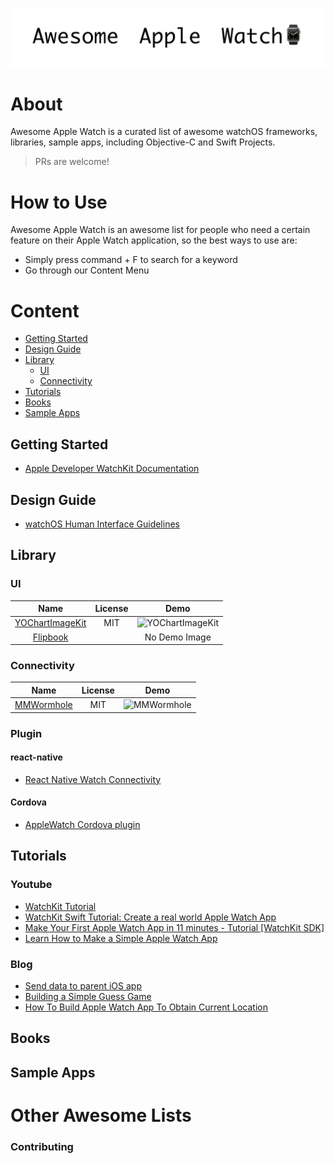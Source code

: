 ![logo](image/awesome-apple-watch.png)

# About

Awesome Apple Watch is a curated list of awesome watchOS frameworks, libraries, sample apps, including Objective-C and Swift Projects.

> PRs are welcome! 

# How to Use

Awesome Apple Watch is an awesome list for people who need a certain feature on their Apple Watch application, so the best ways to use are:

* Simply press command + F to search for a keyword
* Go through our Content Menu

# Content

* [Getting Started](#getting-started)
* [Design Guide](#design-guide)
* [Library](#library)
    * [UI](#ui)
    * [Connectivity](#connectivity)
* [Tutorials](#tutorials)
* [Books](#books)
* [Sample Apps](#sample-apps)

## Getting Started

* [Apple Developer WatchKit Documentation](https://developer.apple.com/documentation/watchkit)

## Design Guide

* [watchOS Human Interface Guidelines](https://developer.apple.com/design/human-interface-guidelines/watchos/overview/themes/)

## Library

### UI

|                              Name                             | License |                                                     Demo                                                    |
|:-------------------------------------------------------------:|:-------:|:-----------------------------------------------------------------------------------------------------------:|
| [YOChartImageKit](https://github.com/yasuoza/YOChartImageKit) | MIT     | ![YOChartImageKit](https://raw.githubusercontent.com/yasuoza/YOChartImageKit/assets/images/watchos/all.png) |
| [Flipbook](https://github.com/frosty/Flipbook)                |         | No Demo Image                                                                                               |

### Connectivity

|                           Name                           | License |                                         Demo                                         |
|:--------------------------------------------------------:|:-------:|:------------------------------------------------------------------------------------:|
| [MMWormhole](https://github.com/mutualmobile/MMWormhole) | MIT     | ![MMWormhole](https://github.com/mutualmobile/MMWormhole/blob/master/MMWormhole.gif) |

### Plugin

#### react-native

* [React Native Watch Connectivity](https://github.com/mtford90/react-native-watch-connectivity)

#### Cordova

* [AppleWatch Cordova plugin](https://github.com/Telerik-Verified-Plugins/AppleWatch)

## Tutorials

### Youtube

* [WatchKit Tutorial](https://www.youtube.com/watch?v=MAMAqvjPWxo&list=PLveAIogCrRlX2KIm8rfytPArufhV9knnV)
* [WatchKit Swift Tutorial: Create a real world Apple Watch App](https://www.youtube.com/watch?v=sZAT8wNJnF0)
* [Make Your First Apple Watch App in 11 minutes - Tutorial [WatchKit SDK]](https://www.youtube.com/watch?v=MeGArZtbGZ8)
* [Learn How to Make a Simple Apple Watch App](https://www.youtube.com/watch?v=_l393Xm-qsU)

### Blog

* [Send data to parent iOS app](https://kristina.io/send-data-to-parent-ios-app/)
* [Building a Simple Guess Game](https://www.appcoda.com/watchkit-introduction-tutorial/)
* [How To Build Apple Watch App To Obtain Current Location](https://www.spaceotechnologies.com/build-apple-watch-app-watchkit-tutorial/)

## Books

## Sample Apps


# Other Awesome Lists

### Contributing
